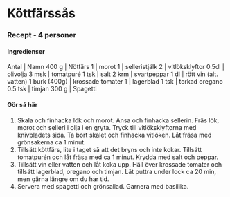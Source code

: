 Köttfärssås 
=====

### Recept - 4 personer

#### Ingredienser
Antal | Namn
400 g | Nötfärs
1 | morot
1 | selleristjälk
2 | vitlöksklyftor
0.5dl | olivolja
3 msk | tomatpuré
1 tsk | salt
2 krm | svartpeppar
1 dl | rött vin (alt. vatten)
1 burk (400g) | krossade tomater
1 | lagerblad
1 tsk | torkad oregano
0.5 tsk | timjan
300 g | Spagetti

#### Gör så här
1) Skala och finhacka lök och morot. Ansa och finhacka sellerin. Fräs lök, morot och selleri i olja i en gryta. Tryck till vitlöksklyftorna med knivbladets sida. Ta bort skalet och finhacka vitlöken. Låt fräsa med grönsakerna ca 1 minut.
2) Tillsätt köttfärs, lite i taget så att det bryns och inte kokar. Tillsätt tomatpurén och låt fräsa med ca 1 minut. Krydda med salt och peppar.
3) Tillsätt vin eller vatten och låt koka upp. Häll över krossade tomater och tillsätt lagerblad, oregano och timjan. Låt puttra under lock ca 20 min, men gärna längre om du har tid. 
4) Servera med spagetti och grönsallad. Garnera med basilika.
